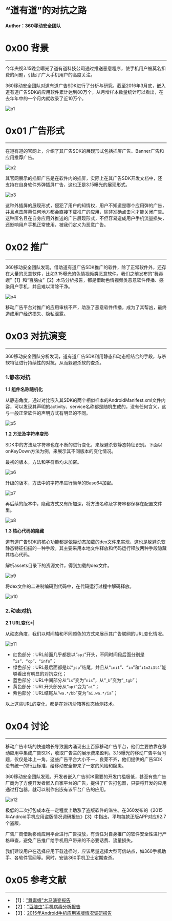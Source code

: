 # “道有道”的对抗之路

**Author：360移动安全团队**

0x00 背景
=======

* * *

今年央视3.15晚会曝光了道有道科技公司通过推送恶意程序，使手机用户被莫名扣费的问题，引起了广大手机用户的高度关注。

360移动安全团队对道有道广告SDK进行了分析与研究。截至2016年3月底，嵌入道有道广告SDK的应用软件累计达到80万个，从月增样本数量统计可以看出，在去年年中的一个月内就收录了近10万个。

![p1](http://drops.javaweb.org/uploads/images/4a8ae3f87500998af2df1b83c43b933d211fddf8.jpg)

0x01 广告形式
=========

* * *

在道有道的官网上，介绍了其广告SDK的展现形式包括插屏广告、Banner广告和应用推荐广告。

![p2](http://drops.javaweb.org/uploads/images/5c356301b8983009af836ca5631c0c69fa06393c.jpg)

其官网展示的插屏广告是在软件内的插屏，实际上在其广告SDK开发文档中，还支持在自身软件外弹插屏广告，这也正是3.15曝光的展现形式。

![p3](http://drops.javaweb.org/uploads/images/c3af4b0508d333ac1b0ebe2732fa3994cb02d72b.jpg)

这种外插屏的展现形式，侵犯了用户的知情权，用户不知道是哪个应用弹的广告，并且点击屏幕任何地方都会直接下载推广的应用，除非准确点击ⓧ才能关闭广告。这种匿名且在自身应用外推送的广告展现形式，不但容易造成用户手机流量损失，还影响用户手机正常使用，被我们定义为恶意广告。

0x02 推广
=======

* * *

360移动安全团队发现，借助道有道广告SDK推广的软件，除了正常软件外，还存在大量的恶意软件，比如3.15曝光的色情视频类恶意软件。我们之前发布的“舞毒蛾”【1】和“百脑虫”【2】木马分析报告，都是借助色情视频类恶意软件传播、感染用户手机，并且难以清除干净。

![p4](http://drops.javaweb.org/uploads/images/0c614d98e0ff66856a5952ae052e0a30bbe41727.jpg)

移动广告平台对推广的应用审核不严，助涨了恶意软件传播，成为了其帮凶，最终造成用户经济损失、隐私泄露。

0x03 对抗演变
=========

* * *

360移动安全团队分析发现，道有道广告SDK利用静态和动态相结合的手段，与杀软特征进行持续性的对抗，从而躲避杀软的查杀。

### 1.静态对抗

**1.1 组件名称随机化**

从静态角度，通过对比嵌入其SDK的两个相似样本的AndroidManifest.xml文件内容，可以发现其声明的activity、service名称都是随机生成的，没有任何含义，这与一般正常软件的声明方式有明显的不同。

![p5](http://drops.javaweb.org/uploads/images/cbac15ec4133d3cca5463775f49c251e867ebbb1.jpg)

**1.2 方法及字符串变形**

SDK中的方法及字符串也在不断的进行变化，来躲避杀软静态特征识别。下面以onKeyDown方法为例，来展示其不同版本的变化情况。

最初的版本，方法和字符串均未加密。

![p6](http://drops.javaweb.org/uploads/images/ae8e855a465eab5be543ad82661026f1da939bca.jpg)

升级的版本，方法中的字符串进行简单的Base64加密。

![p7](http://drops.javaweb.org/uploads/images/4afccc85a5e32286747ed87daafc06836c9a0751.jpg)

再后续的版本中，隐藏方式又有所加深，将方法名称及字符串都保存在配置文件里。

![p8](http://drops.javaweb.org/uploads/images/bc645207fba3573c9c5f7dded330de0969c8c844.jpg)

**1.3 核心代码的隐藏**

道有道广告SDK的核心功能都是依靠动态加载的dex文件来实现，这也是躲避杀软静态特征扫描的一种手段。其主要采用本地文件释放和代码运行释放两种手段隐藏其核心代码。

解析assets目录下的资源文件，得到加载的dex文件。

![p9](http://drops.javaweb.org/uploads/images/164ec4fdbfd0548615b08220c0afe8753cfba7fc.jpg)

将dex文件的二进制编码到代码中，在代码运行过程中解码释放。

![p10](http://drops.javaweb.org/uploads/images/f84afcb766434c6206b36bf092d24f256853359b.jpg)

### 2.动态对抗

**2.1 URL变化***|

从动态角度，我们以时间轴和不同颜色的方式来展示其广告联网的URL变化情况。

![p11](http://drops.javaweb.org/uploads/images/0574de838586622a9ee3699e345eb3f8185ab5e7.jpg)

*   红色部分：URL前面几乎都是以“`api`”开头，不同时间段后面分别是 “`is”、“cp”、“info`”；
*   绿色部分：URL最后面都是以“`jsp`”结尾，并且从“`init`”、“`in`”和“`i1n2i3t4`”能够看出有明显的对抗变化；
*   蓝色部分：URL中间部分从“`is`”变为“`nis`”，从“`_b`”变为“`_tgb`”；
*   黄色部分：URL开头部分从“`api`”变为“`ai`”；
*   紫色部分：URL结尾从“`wa.*/bb`”变为“`ai.wa.*/ia`”；

以上这些URL的变化，都是在对抗沙箱等动态检测技术。

0x04 讨论
=======

* * *

移动广告市场的快速增长导致国内涌现出上百家移动广告平台，他们主要依靠在移动应用中集成广告SDK，收取广告主的展示费来盈利。3.15曝光的移动广告平台问题，仅仅是冰上一角，这些广告平台大小不一，良莠不齐，他们提供的广告SDK没有统一的行业标准，给移动安全带来了一定的风险和隐患。

360移动安全团队发现，开发者嵌入广告SDK需要的开发门槛极低，甚至有些广告厂商为了方便开发者嵌入自家平台的广告，提供了广告打包器，只要将开发的应用通过打包器，就可以制作出嵌有该平台广告的应用。

![p12](http://drops.javaweb.org/uploads/images/76ae2d68b134c2089c981d0761c8a6bac9ce6fb0.jpg)

极低的二次打包成本在一定程度上助涨了盗版软件的滋生。在360发布的《2015年Android手机应用盗版情况调研报告》【3】中指出，平均每款正版APP对应92.7个盗版。

广告厂商借助移动应用平台进行广告投放，有责任对自身推广的软件安全性进行严格审查，避免广告推广给手机用户带来的不必要话费、流量损失。

我们建议用户在选择应用下载途径时，应该尽量选择大型可信站点，如360手机助手、各软件官网等。同时，安装360手机卫士定期查杀。

0x05 参考文献
=========

* * *

*   【1】：["舞毒蛾"木马演变报告](http://blogs.360.cn/360mobile/2016/03/08/analysis_of_wudue/)
*   【2】：["百脑虫"手机病毒分析报告](http://blogs.360.cn/360mobile/2016/01/06/analysis_of_bainaochong/)
*   【3】：[2015年Android手机应用盗版情况调研报告](http://zt.360.cn/1101061855.php?dtid=1101061451&did=1101657409)